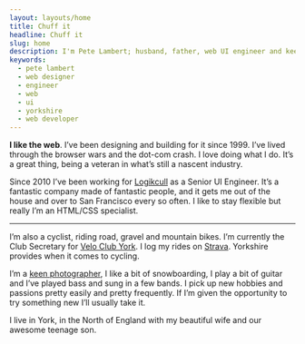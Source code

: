 ```yaml
---
layout: layouts/home
title: Chuff it
headline: Chuff it
slug: home
description: I'm Pete Lambert; husband, father, web UI engineer and keen cyclist from Yorkshire. This is where things land when they fall out of my head.
keywords:
  - pete lambert
  - web designer
  - engineer
  - web
  - ui
  - yorkshire
  - web developer
---
```


**I like the web**. I’ve been designing and building for it since 1999. I’ve lived through the browser wars and the dot-com crash. I love doing what I do. It’s a great thing, being a veteran in what’s still a nascent industry.

Since 2010 I’ve been working for [Logikcull](https://logikcull.com) as a Senior UI Engineer. It’s a fantastic company made of fantastic people, and it gets me out of the house and over to San Francisco every so often. I like to stay flexible but really I’m an HTML/CSS specialist.

---

I’m also a cyclist, riding road, gravel and mountain bikes. I’m currently the Club Secretary for [Velo Club York](https://veloclubyork.co.uk). I log my rides on [Strava](https://strava.com/athletes/petelambert). Yorkshire provides when it comes to cycling.

I’m a [keen photographer](https://500px.com/peterjlambert), I like a bit of snowboarding, I play a bit of guitar and I’ve played bass and sung in a few bands. I pick up new hobbies and passions pretty easily and pretty frequently. If I’m given the opportunity to try something new I’ll usually take it.

I live in York, in the North of England with my beautiful wife and our awesome teenage son. 

